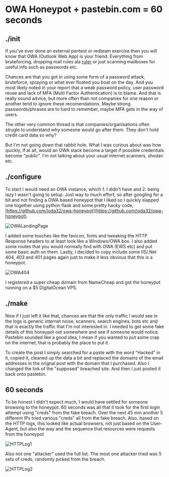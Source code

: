 # OWA Honeypot + pastebin.com = 60 seconds

## ./init
If you've ever done an external pentest or redteam exercise then you will know that OWA (Outlook Web App) is your friend. Everything from bruteforcing, dropping mail rules ala [ruler](https://github.com/sensepost/ruler) or just scanning mailboxes for useful info such as passwords etc.

Chances are that you got in using some form of a password attack, bruteforce, spraying or what ever floated you boat on the day. And you most likely noted in your report that a weak password policy, user password reuse and lack of MFA (Multi Factor Authentication) is to blame. And that is really sound advice, but more often than not companies for one reason or another tend to ignore these recomendations. Maybe strong passwords/phrases are to hard to remember, maybe MFA gets in the way of users. 

The other very common thread is that companies/organisations often strugle to understand why someone would go after them. They don't hold credit card data so why? 

But I'm not going down that rabbit hole. What I was curious about was how quickly, if at all, would an OWA stack become a target if possible credentials become "public". I'm not talking about your usual internet scanners, shodan etc. 

## ./configure
To start I would need an OWA instance, which 1. I didn't have and 2. being lazy I wasn't going to setup. Just way to much effort, so after googling for a bit and not finding a OWA based honeypot that I liked so I quickly slapped one together using python flask and some pretty hacky code, [https://github.com/joda32/owa-honeypot](https://github.com/joda32/owa-honeypot). 

![OWALandingPage](https://raw.githubusercontent.com/joda32/owa-honeypot/master/docs/OWA_honeypot_1.png)

I added some touches like the favicon, fonts and tweaking the HTTP Response headers to at least look like a Windows/OWA box. I also added some routes that you would normally find with OWA (EWS etc) and put some basic auth on them. Lastly, I decided to copy include some IIS/.Net 404, 403 and 401 pages again just to make it less obvious that this is a honeypot.

![OWA404](https://raw.githubusercontent.com/joda32/owa-honeypot/master/docs/OWA_honeypot_4.png)

I registered a super cheap domain from NameCheap and got the honeypot running on a $5 DigitalOcean VPS.

## ./make
Now if I just left it like that, chances are that the only traffic I would see in the logs is generic internet noise, scanners, search engines, bots etc and that is exactly the traffic that I'm not interested in. I needed to get some fake details of this honeypot out somewhere and see if someone would notice. Pastebin sounded like a good idea, I mean if you wanted to put some crap on the internet, that is probably the place to put it. 

To create the post I simply searched for a paste with the word "Hacked" in it, copied it, cleaned up the data a bit and replaced the domains of the email addresses in the orignal post with the domain that I purchased. Also I changed the link of the "supposed" breached site. And then I just posted it back onto pastebin.

## 60 seconds
To be honest I didn't expect much, I would have settled for someone browsing to the honeypot. 60 seconds was all that it took for the first login attempt using "creds" from the fake breach. Over the next 45 min another 5 different IPs tried various "creds" all from the fake breach. Also, based on the HTTP logs, this looked like actual browsers, not just based on the User-Agent, but also the way and the sequence that resources were requests from the honeypot

![HTTPLog1](https://raw.githubusercontent.com/joda32/owa-honeypot/master/docs/OWA_honeypot_2.png)

Also not one "attacker" used the full list. The most one attacker tried was 5 sets of creds, randomly picked from the breach. 

![HTTPLog2](https://raw.githubusercontent.com/joda32/owa-honeypot/master/docs/OWA_honeypot_3.png)